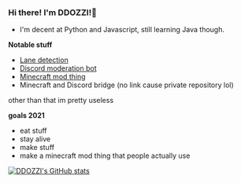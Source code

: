 ### Hi there! I'm DDOZZI!👋

* I'm decent at Python and Javascript, still learning Java though.

**Notable stuff**
* [Lane detection](https://github.com/ddozzi/Lane-Detection) 
* [Discord moderation bot](https://github.com/ddozzi/ban-notifier)
* [Minecraft mod thing](https://github.com/ddozzi/lastseenmod)
* Minecraft and Discord bridge (no link cause private repository lol)

other than that im pretty useless

**goals 2021**
* eat stuff
* stay alive
* make stuff
* make a minecraft mod thing that people actually use 

[![DDOZZI's GitHub stats](https://github-readme-stats.vercel.app/api?username=DDOZZI&theme=dark)](https://github.com/anuraghazra/github-readme-stats)

